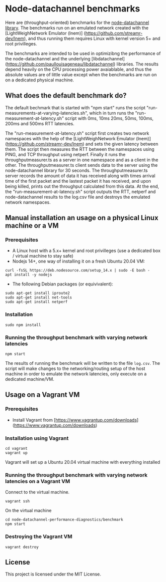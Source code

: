 # Node-datachannel benchmarks

Here are (throughput-oriented) benchmarks for the [node-datachannel library](https://www.npmjs.com/package/node-datachannel). 
The benchmarks run on an emulated network created with the [LightWeighNetwork Emulator (lnem)] (https://github.com/streamr-dev/lnem), and thus
running them requires Linux with kernel version 5+ and root privilleges. 

The benchmarks are intended to be used in optimizibng the performance of the node-datachannel and the underlying [libdatachannel] (https://github.com/paullouisageneau/libdatachannel) libraries. The results depend heavily on the CPU processing power avaiablable, and thus the absolute values are of little value except when the benchmarks are run on on a dedicated physical machine.

## What does the default benchmark do?

The default bechmark that is started with "npm start" runs the script "run-measurements-at-varying-latencies.sh", which in turn runs
the "run-measurement-at-latency.sh" script with 0ms, 10ms 20ms, 50ms, 100ms, 200ms and 500ms RTT latencies.

The "run-measurement-at-latency.sh" script first creates two network namespaces with the help of the 
[LightWeighNetwork Emulator (lnem)] (https://github.com/streamr-dev/lnem) and sets the given latency between them. 
The script then measures the RTT between the namespaces using PING, and TCP throughput using netperf. Finally it runs the 
throughputmeasurer.ts as a server in one namespace and as a client in the other. The throughputmeasurer.ts client 
sends data to the server using the node-datachannel library for 30 seconds. The throughputmeasurer.ts server records the amount of data it has received 
along with times arrival time of the first packet and the lastest packet it has received, and upon being killed, prints out the throughput
calculated from this data. At the end, the "run-measurement-at-latency.sh" script outputs the RTT, netperf and node-datachannel results to the log.csv file and destroys the emulated network namespaces.

## Manual installation an usage on a physical Linux machine or a VM

### Prerequisites

* A Linux host with a 5.x+ kernel and root privilleges  (use a dedicated box / virtual machine to stay safe)
* Nodejs 14+, one way of installing it on a fresh Ubuntu 20.04 VM:

```
curl -fsSL https://deb.nodesource.com/setup_14.x | sudo -E bash -
apt install -y nodejs
```

* The following Debian packages (or equivivalent):

```
sudo apt-get install iproute2
sudo apt-get install net-tools
sudo apt-get install netperf
```

### Installation

```
sudo npm install
```

### Running the throughput benchmark with varying network latencies

```
npm start
```

The results of running the benchmark will be written to the file `log.csv`. The script will make changes to the networking/routing setup of the host machine in order to emulate the network latencies, only execute on a dedicated machine/VM. 

## Usage on a Vagrant VM

### Prerequisites

* Install Vagrant from [https://www.vagrantup.com/downloads] (https://www.vagrantup.com/downloads)

### Installation using Vagrant

```
cd vagrant
vagrant up
```

Vagrant will set up a Ubuntu 20.04 virtual machine with everything installed

### Running the throughput benchmark with varying network latencies on a Vagrant VM

Connect to the virtual machine.
```
vagrant ssh
```

On the virtual machine
```
cd node-datachannel-performance-diagnostics/benchmark 
npm start
```

### Destroying the Vagrant VM

```
vagrant destroy
```


## License

This project is licensed under the MIT License.


